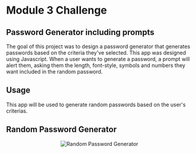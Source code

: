 # Module 3 Challenge

## Password Generator including prompts

The goal of this project was to design a password generator that generates passwords based on the criteria they've selected. This app was designed using Javascript. When a user wants to generate a password, a prompt will alert them, asking them the length, font-style, symbols and numbers they want included in the random password. 


## Usage 

This app will be used to generate random passwords based on the user's criterias. 

## Random Password Generator 

<p align="center">
    <img src="flying_angels22\Develop\pass gen.jpg" alt="Random Password Generator">
</p>
